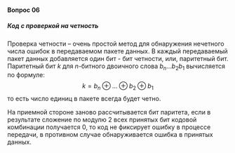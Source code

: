 #### Вопрос 06

##### Код с проверкой на четность

Проверка четности – очень простой метод для обнаружения нечетного числа ошибок в передаваемом пакете данных. В каждый передаваемый пакет данных добавляется один бит - бит четности, или, паритетный бит. Паритетный бит _k_ для _n_-битного двоичного слова $b_n \dots b_2 b_1$ вычисляется по формуле:
$$k = b_n \oplus \dots \oplus b_2 \oplus b_1$$
то есть число единиц в пакете всегда будет четно.

На приемной стороне заново рассчитывается бит паритета, если в результате сложение по модулю 2 всех принятых бит кодовой комбинации получается 0, то код не фиксирует ошибку в процессе передачи, в противном случае обнаруживается ошибка в принятых данных.